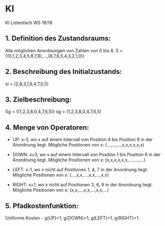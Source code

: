 # KI
KI Listenfach WS 18/19

## 1. Definition des Zustandsraums:
Alle möglichen Anordnungen von Zahlen von 0 bis 8.
S = {(0,1,2,3,4,5,6,7,8),...,(8,7,6,5,4,3,2,1,0)}
  
## 2. Beschreibung des Initialzustands:
si = (2,8,3,1,6,4,7,0,5)

## 3. Zielbeschreibung:
Sg = {(1,2,3,8,0,4,7,6,5)}
sg = (1,2,3,8,0,4,7,6,5)

## 4. Menge von Operatoren:

* UP: x-3, wo x auf einem Intervall von Position 4 bis Position 9 in der Anordnung liegt.
Mögliche Positionen von x: (...,...,...,x,x,x,x,x,x)

* DOWN: x+3, wo x auf einem Intervall von Position 1 bis Position 6 in der Anordnung liegt.
Mögliche Positionen von x: (x,x,x,x,x,x,....,...,...)

* LEFT: x-1, wo x nicht auf Positionen 1, 4, 7 in der Anordnung liegt.
Mögliche Positionen von x: (...,x,x,...,x,x,...,x,x)

* RIGHT: x+1, wo x nicht auf Positionen 3, 6, 9 in der Anordnung liegt.
Mögliche Positionen von x: (x,x,...,x,x,...,x,x,...)

## 5. Pfadkostenfunktion:
Uniforme Kosten - g(UP)=1, g(DOWN)=1, g(LEFT)=1, g(RIGHT)=1.
